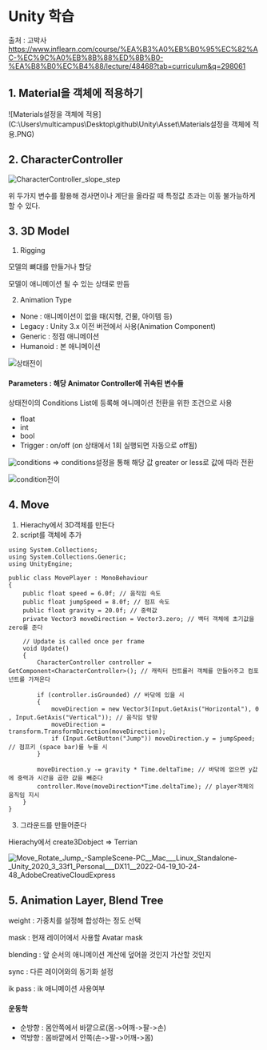# Unity 학습

출처 : 고박사 https://www.inflearn.com/course/%EA%B3%A0%EB%B0%95%EC%82%AC-%EC%9C%A0%EB%8B%88%ED%8B%B0-%EA%B8%B0%EC%B4%88/lecture/48468?tab=curriculum&q=298061

## 1. Material을 객체에 적용하기

![Materials설정을 객체에 적용](C:\Users\multicampus\Desktop\github\Unity\Asset\Materials설정을 객체에 적용.PNG)



## 2. CharacterController

![CharacterController_slope_step](C:\Users\multicampus\Desktop\github\Unity\Asset\CharacterController_slope_step.PNG)

위 두가지 변수를 활용해 경사면이나 계단을 올라갈 때 특정값 초과는 이동 불가능하게 할 수 있다.



## 3. 3D Model

1. Rigging

모델의 뼈대를 만들거나 할당

모델이 애니메이션 될 수 있는 상태로 만듬



2. Animation Type

- None : 애니메이션이 없을 때(지형, 건물, 아이템 등)
- Legacy : Unity 3.x 이전 버전에서 사용(Animation Component)
- Generic : 정점 애니메이션
- Humanoid : 본 애니메이션



![상태전이](C:\Users\multicampus\Desktop\github\Unity\Asset\상태전이.PNG)

#### Parameters : 해당 Animator Controller에 귀속된 변수들

상태전이의 Conditions List에 등록해 애니메이션 전환을 위한 조건으로 사용

- float
- int
- bool
- Trigger : on/off (on 상태에서 1회 실행되면 자동으로 off됨)

![conditions](C:\Users\multicampus\Desktop\github\Unity\Asset\conditions.PNG)
=> conditions설정을 통해 해당 값 greater or less로 값에 따라 전환

![condition전이](C:\Users\multicampus\Desktop\github\Unity\Asset\condition전이.gif)



## 4. Move

1. Hierachy에서 3D객체를 만든다
2. script를 객체에 추가

```
using System.Collections;
using System.Collections.Generic;
using UnityEngine;

public class MovePlayer : MonoBehaviour
{
    public float speed = 6.0f; // 움직임 속도
    public float jumpSpeed = 8.0f; // 점프 속도
    public float gravity = 20.0f; // 중력값
    private Vector3 moveDirection = Vector3.zero; // 백터 객체에 초기값을 zero를 준다

    // Update is called once per frame
    void Update()
    {
        CharacterController controller = GetComponent<CharacterController>(); // 캐릭터 컨트롤러 객체를 만들어주고 컴포넌트를 가져온다

        if (controller.isGrounded) // 바닦에 있을 시
        {
            moveDirection = new Vector3(Input.GetAxis("Horizontal"), 0 , Input.GetAxis("Vertical")); // 움직임 방향
            moveDirection = transform.TransformDirection(moveDirection);
            if (Input.GetButton("Jump")) moveDirection.y = jumpSpeed; // 점프키 (space bar)를 누를 시
        }

        moveDirection.y -= gravity * Time.deltaTime; // 바닦에 없으면 y값에 중력과 시간을 곱한 값을 빼준다
        controller.Move(moveDirection*Time.deltaTime); // player객체의 움직임 지시
    }
}
```

3. 그라운드를 만들어준다

Hierachy에서 create3Dobject => Terrian



![Move_Rotate_Jump_-_SampleScene_-_PC__Mac___Linux_Standalone_-_Unity_2020_3_33f1_Personal___DX11__2022-04-19_10-24-48_AdobeCreativeCloudExpress](C:\Users\multicampus\Downloads\Move_Rotate_Jump_-_SampleScene_-_PC__Mac___Linux_Standalone_-_Unity_2020_3_33f1_Personal___DX11__2022-04-19_10-24-48_AdobeCreativeCloudExpress.gif)



## 5. Animation Layer, Blend Tree

weight : 가중치를 설정해 합성하는 정도 선택

mask : 현재 레이어에서 사용할 Avatar mask

blending : 앞 순서의 애니메이션 계산에 덮어쓸 것인지 가산할 것인지

sync : 다른 레이어와의 동기화 설정

ik pass : ik 애니메이션 사용여부



#### 운동학

- 순방향 : 몸안쪽에서 바깥으로(몸->어깨->팔->손)
- 역방향 : 몸바깥에서 안쪽(손->팔->어깨->몸)